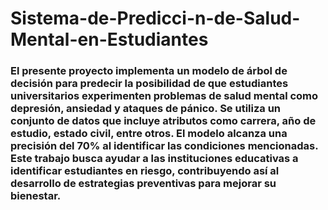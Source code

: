 # Sistema-de-Predicci-n-de-Salud-Mental-en-Estudiantes
### El presente proyecto implementa un modelo de árbol de decisión para predecir la posibilidad de que estudiantes universitarios experimenten problemas de salud mental como depresión, ansiedad y ataques de pánico. Se utiliza un conjunto de datos que incluye atributos como carrera, año de estudio, estado civil, entre otros. El modelo alcanza una precisión del 70% al identificar las condiciones mencionadas. Este trabajo busca ayudar a las instituciones educativas a identificar estudiantes en riesgo, contribuyendo así al desarrollo de estrategias preventivas para mejorar su bienestar.
